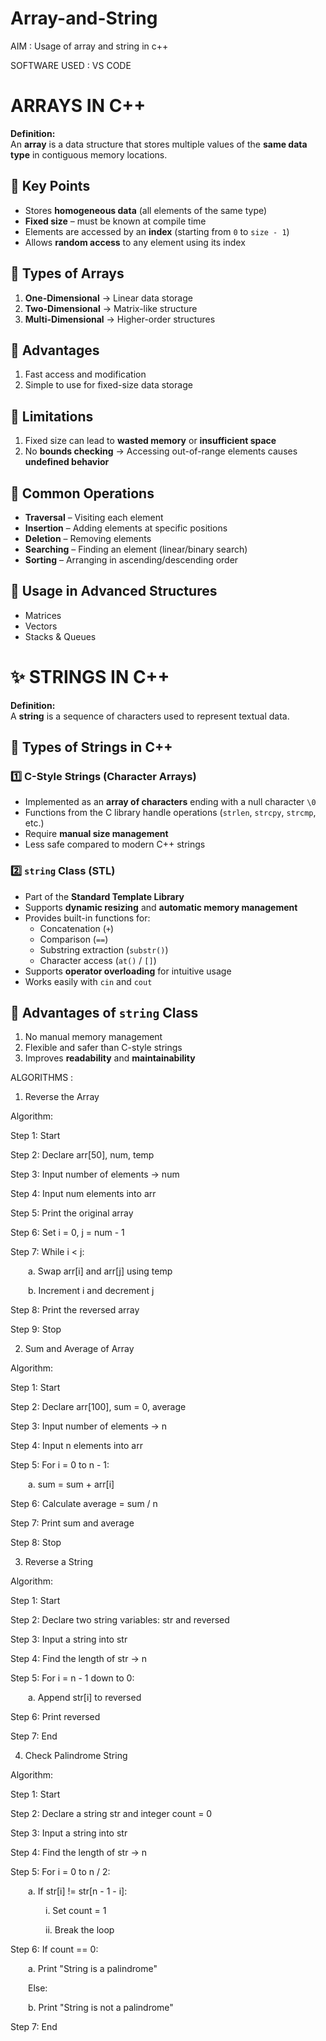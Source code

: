 # Array-and-String

AIM : Usage of array and string in c++


SOFTWARE USED : VS CODE

# ARRAYS IN C++

**Definition:**  
An **array** is a data structure that stores multiple values of the **same data type** in contiguous memory locations.

## 🔹 Key Points
- Stores **homogeneous data** (all elements of the same type)  
- **Fixed size** – must be known at compile time  
- Elements are accessed by an **index** (starting from `0` to `size - 1`)  
- Allows **random access** to any element using its index  

## 🔹 Types of Arrays
1. **One-Dimensional** → Linear data storage  
2. **Two-Dimensional** → Matrix-like structure  
3. **Multi-Dimensional** → Higher-order structures  

## 🔹 Advantages
1. Fast access and modification  
2. Simple to use for fixed-size data storage  

## 🔹 Limitations
1. Fixed size can lead to **wasted memory** or **insufficient space**  
2. No **bounds checking** → Accessing out-of-range elements causes **undefined behavior**  

## 🔹 Common Operations
- **Traversal** – Visiting each element  
- **Insertion** – Adding elements at specific positions  
- **Deletion** – Removing elements  
- **Searching** – Finding an element (linear/binary search)  
- **Sorting** – Arranging in ascending/descending order  

## 🔹 Usage in Advanced Structures
- Matrices  
- Vectors  
- Stacks & Queues  


# ✨ STRINGS IN C++

**Definition:**  
A **string** is a sequence of characters used to represent textual data.

## 🔹 Types of Strings in C++

### 1️⃣ C-Style Strings (Character Arrays)
- Implemented as an **array of characters** ending with a null character `\0`  
- Functions from the C library handle operations (`strlen`, `strcpy`, `strcmp`, etc.)  
- Require **manual size management**  
- Less safe compared to modern C++ strings  

### 2️⃣ `string` Class (STL)
- Part of the **Standard Template Library**  
- Supports **dynamic resizing** and **automatic memory management**  
- Provides built-in functions for:  
  - Concatenation (`+`)  
  - Comparison (`==`)  
  - Substring extraction (`substr()`)  
  - Character access (`at()` / `[]`)  
- Supports **operator overloading** for intuitive usage  
- Works easily with `cin` and `cout`  

## 🔹 Advantages of `string` Class
1. No manual memory management  
2. Flexible and safer than C-style strings  
3. Improves **readability** and **maintainability**







ALGORITHMS : 

1. Reverse the Array
   
Algorithm:

Step 1: Start

Step 2: Declare arr[50], num, temp

Step 3: Input number of elements → num

Step 4: Input num elements into arr

Step 5: Print the original array

Step 6: Set i = 0, j = num - 1

Step 7: While i < j:

  a. Swap arr[i] and arr[j] using temp
  
  b. Increment i and decrement j
  
Step 8: Print the reversed array

Step 9: Stop



2. Sum and Average of Array
   
Algorithm:

Step 1: Start

Step 2: Declare arr[100], sum = 0, average

Step 3: Input number of elements → n

Step 4: Input n elements into arr

Step 5: For i = 0 to n - 1:

  a. sum = sum + arr[i]
  
Step 6: Calculate average = sum / n

Step 7: Print sum and average

Step 8: Stop



3. Reverse a String
   
Algorithm:

Step 1: Start

Step 2: Declare two string variables: str and reversed

Step 3: Input a string into str

Step 4: Find the length of str → n

Step 5: For i = n - 1 down to 0:

  a. Append str[i] to reversed
  
Step 6: Print reversed

Step 7: End




4. Check Palindrome String
   
Algorithm:

Step 1: Start

Step 2: Declare a string str and integer count = 0

Step 3: Input a string into str

Step 4: Find the length of str → n

Step 5: For i = 0 to n / 2:

  a. If str[i] != str[n - 1 - i]:
  
    i. Set count = 1
    
    ii. Break the loop
    
Step 6: If count == 0:

  a. Print "String is a palindrome"
  
  Else:
  
  b. Print "String is not a palindrome"
  
Step 7: End



